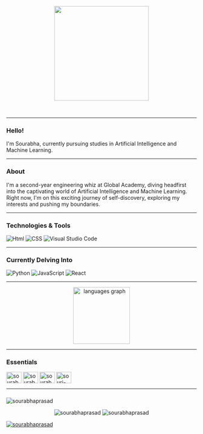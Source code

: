 <p align='center'>
  <img src= 'https://github.com/sourabhaprasad/sourabhaprasad/assets/70069572/a9edf61f-02d2-4b16-aa21-7f3adc030091' height="250">
</p>

<br>

***
### Hello! 
I'm Sourabha, currently pursuing studies in Artificial Intelligence and Machine Learning.

***
### About 

I'm a second-year engineering whiz at Global Academy, diving headfirst into the captivating world of Artificial Intelligence and Machine Learning. Right now, I'm on this exciting journey of self-discovery, exploring my interests and pushing my boundaries.


***
### Technologies & Tools 
![Html](https://img.shields.io/badge/Code-HTML-D8BFD8?style=flat&logo=html5&logoColor=white&color=F4E6BA&labelColor=black)
![CSS](https://img.shields.io/badge/Code-CSS-D8BFD8?style=flat&logo=css3&logoColor=white&color=C8B4E1&labelColor=black)
![Visual Studio Code](https://img.shields.io/badge/Tools-Visual%20Studio%20Code-D8BFD8?style=flat&logo=VisualStudioCode&logoColor=white&color=D8BFD8&labelColor=black)

***
### Currently Delving Into 
![Python](https://img.shields.io/badge/Code-Python-D8BFD8?style=flat&logo=python&logoColor=white&color=E6C9E1&labelColor=black)
![JavaScript](https://img.shields.io/badge/Code-JavaScript-blue?style=flat&logo=javascript&logoColor=white&color=AD7FAD&labelColor=black)
![React](https://img.shields.io/badge/build-ReactJS-AB8BCA?style=flat&logo=react&logoColor=white&label=Code&labelColor=black&color=7c4a7c
)
***
<div align="center">
  <img src="https://github-readme-stats.vercel.app/api/top-langs?username=sourabhaprasad&locale=en&hide_title=false&layout=compact&card_width=320&langs_count=5&theme=dracula&hide_border=false&order=2" height="150" alt="languages graph"  />
</div>


***
### Essentials
<p align="left">
<a href="https://twitter.com/sourabha2401" target="blank"><img align="center" src="https://raw.githubusercontent.com/rahuldkjain/github-profile-readme-generator/master/src/images/icons/Social/twitter.svg" alt="sourabha2401" height="30" width="40" /></a>
<a href="https://www.codechef.com/users/sourabhaprasad" target="blank"><img align="center" src="https://cdn.jsdelivr.net/npm/simple-icons@3.1.0/icons/codechef.svg" alt="sourabhaprasad" height="30" width="40" /></a>
<a href="https://www.hackerrank.com/sourabhaprasad04" target="blank"><img align="center" src="https://raw.githubusercontent.com/rahuldkjain/github-profile-readme-generator/master/src/images/icons/Social/hackerrank.svg" alt="sourabhaprasad04" height="30" width="40" /></a>
<a href="https://codepen.io/souri-droid" target="blank"><img align="center" src="https://raw.githubusercontent.com/rahuldkjain/github-profile-readme-generator/master/src/images/icons/Social/codepen.svg" alt="souri-droid" height="30" width="40" /></a>
</p>

***
### 

<p align="left"> <img src="https://komarev.com/ghpvc/?username=sourabhaprasad&label=Profile%20views&color=0e75b6&style=flat" alt="sourabhaprasad" /> </p>

<p align="center">
  <img src="https://github-readme-stats.vercel.app/api?username=sourabhaprasad&show_icons=true&locale=en&theme=dark" alt="sourabhaprasad" />
  <img src="https://github-readme-streak-stats.herokuapp.com/?user=sourabhaprasad&theme=dark" alt="sourabhaprasad" />
</p>


<p align="left"> 
  <a href="https://github.com/ryo-ma/github-profile-trophy">
    <img src="https://github-profile-trophy.vercel.app/?username=sourabhaprasad&theme=onedark" alt="sourabhaprasad" />
  </a> 
</p>





















###
<!--
<div align="center">
  <img src="https://raw.githubusercontent.com/maurodesouza/profile-readme-generator/master/src/assets/icons/social/linkedin/default.svg" width="45" height="30" alt="linkedin logo"  />
  <a href="https://twitter.com/sourabha2401" target="_blank">
    <img src="https://raw.githubusercontent.com/maurodesouza/profile-readme-generator/master/src/assets/icons/social/twitter/default.svg" width="45" height="30" alt="twitter logo"  />
  </a>
  <img src="https://raw.githubusercontent.com/maurodesouza/profile-readme-generator/master/src/assets/icons/social/discord/default.svg" width="45" height="30" alt="discord logo"  />
  <a href="https://codepen.io/souri-droid" target="_blank">
    <img src="https://raw.githubusercontent.com/maurodesouza/profile-readme-generator/master/src/assets/icons/social/codepen/default.svg" width="45" height="30" alt="codepen logo"  />
  </a>
</div>


###
###
-->
<!--
**sourabhaprasad/sourabhaprasad** is a ✨ _special_ ✨ repository because its `README.md` (this file) appears on your GitHub profile.

Here are some ideas to get you started:

- 🔭 I’m currently working on ...
- 🌱 I’m currently learning ...
- 👯 I’m looking to collaborate on ...
- 🤔 I’m looking for help with ...
- 💬 Ask me about ...
- 📫 How to reach me: ...
- 😄 Pronouns: ...
- ⚡ Fun fact: ...
-->
